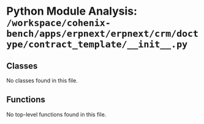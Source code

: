 # Python Module Analysis: `/workspace/cohenix-bench/apps/erpnext/erpnext/crm/doctype/contract_template/__init__.py`

## Classes

No classes found in this file.


## Functions

No top-level functions found in this file.
